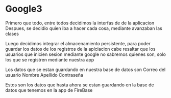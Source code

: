 # Google3
 
Primero que todo, entre todos decidimos la interfas de de la aplicacion
Despues, se decidio quien iba a hacer cada cosa, mediante avanzaban las clases

Luego decidimos integrar el almacenamiento persistente, para poder guardar los datos de los registros de la aplciacion
cabe resaltar que los usuarios que inicien sesion mediante google no sabremos quienes son, solo los que se registren mediante nuestra app

Los datos que se estan guardando en nuestra base de datos son
Correo del usuario
Nombre
Apellido
Contraseña

Estos son los datos que hasta ahora se estan guardando en la base de datos que tenemos en la app de FireBase
